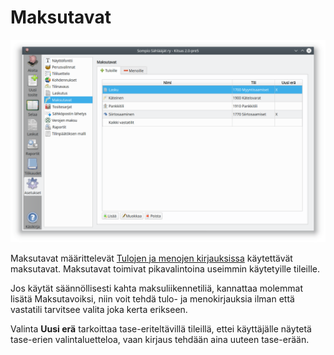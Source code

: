 # Maksutavat

![](maksutavat.png)

Maksutavat määrittelevät [Tulojen ja menojen kirjauksissa](../../kirjaus/menotulo/) käytettävät maksutavat. Maksutavat toimivat pikavalintoina useimmin käytetyille tileille.

Jos käytät säännöllisesti kahta maksuliikennetiliä, kannattaa molemmat lisätä Maksutavoiksi, niin voit tehdä tulo- ja menokirjauksia ilman että vastatili tarvitsee valita joka kerta erikseen.

Valinta **Uusi erä** tarkoittaa tase-eriteltävillä tileillä, ettei käyttäjälle näytetä tase-erien valintaluetteloa, vaan kirjaus tehdään aina uuteen tase-erään.
